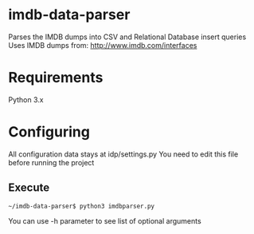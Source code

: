 imdb-data-parser
================

Parses the IMDB dumps into CSV and Relational Database insert queries
Uses IMDB dumps from: http://www.imdb.com/interfaces

Requirements
================
Python 3.x

Configuring
================
All configuration data stays at idp/settings.py
You need to edit this file before running the project

Execute
-------

    ~/imdb-data-parser$ python3 imdbparser.py

You can use -h parameter to see list of optional arguments
